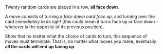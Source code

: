 Twenty random cards are placed in a row, **all face down**.

A move consists of turning a *face down card face up*, and turning over the card *immediately to its right* (this could mean it turns face up or face down - whatever is the opposite of its previous position).

Show that no matter what the choice of cards to turn, this sequence of moves must terminate. That is, no matter what moves you make, eventually **all the cards will end up facing up**.
